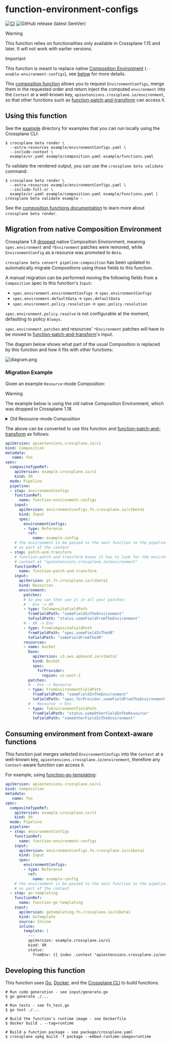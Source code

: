 # function-environment-configs

[![CI](https://github.com/crossplane-contrib/function-environment-configs/actions/workflows/ci.yml/badge.svg)](https://github.com/crossplane-contrib/function-environment-configs/actions/workflows/ci.yml) ![GitHub release (latest SemVer)](https://img.shields.io/github/release/crossplane-contrib/function-environment-configs)

> [!WARNING]
> This function relies on functionalities only available in Crossplane 1.15 and
> later. It will not work with earlier versions.

> [!IMPORTANT]  
> This function is meant to replace native 
> [Composition Environment][upstream-docs-environment-configs]
> (`--enable-environment-configs`), see
> [below](#migration-from-native-composition-environment) for more details.

This [composition function][docs-functions] allows you to request
`EnvironmentConfigs`, merge them in the requested order and return inject the
computed `environment` into the `Context` at a well-known key,
`apiextensions.crossplane.io/environment`, so that other functions such as
[function-patch-and-transform] can access it.

## Using this function

See the [example](example) directory for examples that you can run locally using
the Crossplane CLI:

```shell
$ crossplane beta render \
  --extra-resources example/environmentConfigs.yaml \
  --include-context \
  example/xr.yaml example/composition.yaml example/functions.yaml
```

To validate the rendered output, you can use the `crossplane beta validate` command:
```shell
$ crossplane beta render \
  --extra-resources example/environmentConfigs.yaml \
  --include-full-xr \
  example/xr.yaml example/composition.yaml example/functions.yaml | crossplane beta validate example -
```

See the [composition functions documentation][docs-functions] to learn more
about `crossplane beta render`.

## Migration from native Composition Environment

Crossplane 1.8 [dropped] native Composition Environment, meaning
`spec.environment` and `*Environment` patches were removed, while
`EnvironmentConfig` as a resource was promoted to `Beta`.

`crossplane beta convert pipeline-composition` has been updated to
automatically migrate Compositions using those fields to this function.

A manual migration can be performed moving the following fields from a
`Composition` spec to this function's `Input`:
- `spec.environment.environmentConfigs` -> `spec.environmentConfigs`
- `spec.environment.defaultData` -> `spec.defaultData`
- `spec.environment.policy.resolution` -> `spec.policy.resolution`

`spec.environment.policy.resolve` is not configurable at the moment, defaulting
to policy `Always`.

`spec.environment.patches` and resources' `*Environment` patches will have to
be moved to [function-patch-and-transform]'s input.

The diagram below shows what part of the usual Composition is replaced by this
function and how it fits with other functions:

![diagram.png](diagram.png)

### Migration Example

Given an example `Resource`-mode Composition:
  
> [!WARNING]
> The example below is using the old native Composition Environment, which was dropped in Crossplane 1.18.

<details><summary>Old Resource-mode Composition</summary>
<p>

```yaml
apiVersion: apiextensions.crossplane.io/v1
kind: Composition
metadata:
   name: foo
spec:
   compositeTypeRef:
      apiVersion: example.crossplane.io/v1
      kind: XR
   mode: Resources
   environment:
      environmentConfigs:
      - type: Reference
        ref:
           name: example-config
      patches:
      # So you can then use it in all your patches:
      # - Env -> XR
      - type: ToCompositeFieldPath
        fromFieldPath: "someFieldInTheEnvironment"
        toFieldPath: "status.someFieldFromTheEnvironment"
      # - XR -> Env
      - type: FromCompositeFieldPath
        fromFieldPath: "spec.someFieldInTheXR"
        toFieldPath: "someFieldFromTheXR"
   resources:
   - name: bucket
     base:
       apiVersion: s3.aws.upbound.io/v1beta1
       kind: Bucket
       spec:
         forProvider:
           region: us-east-2
     patches:
       # - Env -> Resource
       - type: FromEnvironmentFieldPath
         fromFieldPath: "someFieldInTheEnvironment"
         toFieldPath: "spec.forProvider.someFieldFromTheEnvironment"
       # - Resource -> Env
       - type: ToEnvironmentFieldPath
         fromFieldPath: "status.someOtherFieldInTheResource"
         toFieldPath: "someOtherFieldInTheEnvironment"

```

</p>
</details> 

The above can be converted to use this function and
[function-patch-and-transform] as follows:

```yaml
apiVersion: apiextensions.crossplane.io/v1
kind: Composition
metadata:
   name: foo
spec:
  compositeTypeRef:
    apiVersion: example.crossplane.io/v1
    kind: XR
  mode: Pipeline
  pipeline:
  - step: environmentConfigs
    functionRef:
      name: function-environment-configs
    input:
      apiVersion: environmentconfigs.fn.crossplane.io/v1beta1
      kind: Input
      spec:
        environmentConfigs:
        - type: Reference
          ref:
            name: example-config
    # the environment is be passed to the next function in the pipeline
    # as part of the context
  - step: patch-and-transform
    # function-patch-and-transform knows it has to look for the environment in the
    # context at "apiextensions.crossplane.io/environment"
    functionRef:
      name: function-patch-and-transform
    input:
      apiVersion: pt.fn.crossplane.io/v1beta1
      kind: Resources
      environment:
        patches:
        # So you can then use it in all your patches:
        # - Env -> XR
        - type: ToCompositeFieldPath
          fromFieldPath: "someFieldInTheEnvironment"
          toFieldPath: "status.someFieldFromTheEnvironment"
        # - XR -> Env
        - type: FromCompositeFieldPath
          fromFieldPath: "spec.someFieldInTheXR"
          toFieldPath: "someFieldFromTheXR"
        resources:
        - name: bucket
          base:
            apiVersion: s3.aws.upbound.io/v1beta1
            kind: Bucket
            spec:
              forProvider:
                region: us-east-2
          patches:
          # - Env -> Resource
          - type: FromEnvironmentFieldPath
            fromFieldPath: "someFieldInTheEnvironment"
            toFieldPath: "spec.forProvider.someFieldFromTheEnvironment"
          # - Resource -> Env
          - type: ToEnvironmentFieldPath
            fromFieldPath: "status.someOtherFieldInTheResource"
            toFieldPath: "someOtherFieldInTheEnvironment"
```

## Consuming environment from Context-aware functions

This function just merges selected `EnvironmentConfigs` into the `Context` at a well-known key, `apiextensions.crossplane.io/environment`, therefore any `Context`-aware function can access it.

For example, using [function-go-templating]:

```yaml
apiVersion: apiextensions.crossplane.io/v1
kind: Composition
metadata:
   name: foo
spec:
  compositeTypeRef:
    apiVersion: example.crossplane.io/v1
    kind: XR
  mode: Pipeline
  pipeline:
  - step: environmentConfigs
    functionRef:
      name: function-environment-configs
    input:
      apiVersion: environmentconfigs.fn.crossplane.io/v1beta1
      kind: Input
      spec:
        environmentConfigs:
        - type: Reference
          ref:
            name: example-config
    # the environment is be passed to the next function in the pipeline
    # as part of the context
  - step: go-templating
    functionRef:
      name: function-go-templating
    input:
      apiVersion: gotemplating.fn.crossplane.io/v1beta1
      kind: GoTemplate
      source: Inline
      inline:
        template: |
          ---
          apiVersion: example.crossplane.io/v1
          kind: XR
          status:
            fromEnv: {{ index .context "apiextensions.crossplane.io/environment" "complex" "c" "d" }}
```

## Developing this function

This function uses [Go][go], [Docker][docker], and the [Crossplane CLI][cli] to
build functions.

```shell
# Run code generation - see input/generate.go
$ go generate ./...

# Run tests - see fn_test.go
$ go test ./...

# Build the function's runtime image - see Dockerfile
$ docker build . --tag=runtime

# Build a function package - see package/crossplane.yaml
$ crossplane xpkg build -f package --embed-runtime-image=runtime
```

[bsr]: https://buf.build/crossplane/crossplane/docs/main:apiextensions.fn.proto.v1beta1#apiextensions.fn.proto.v1beta1.RunFunctionRequest
[cli]: https://docs.crossplane.io/latest/cli
[docker]: https://www.docker.com
[docs-functions]: https://docs.crossplane.io/latest/concepts/compositions/
[dropped]: https://github.com/crossplane/crossplane/pull/5938
[function-go-templating]: https://github.com/crossplane-contrib/function-go-templating
[function-patch-and-transform]: https://github.com/crossplane-contrib/function-patch-and-transform
[go]: https://go.dev
[upstream-docs-environment-configs]: https://docs.crossplane.io/latest/concepts/environment-configs/
